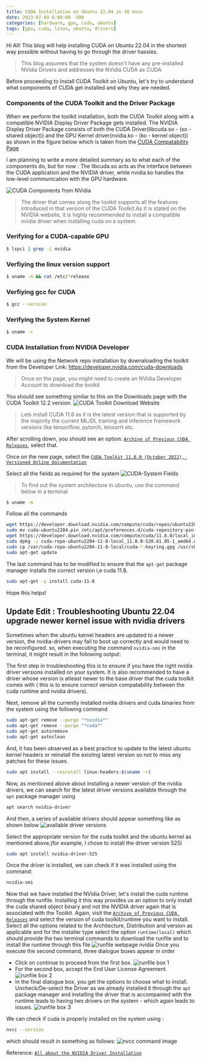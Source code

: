 ```yaml
---
title: CUDA Installation on Ubuntu 22.04 in 10 mins
date: 2023-07-09 6:00:00 -500
categories: [hardware, gpu, cuda, ubuntu]
tags: [gpu, cuda, linux, ubuntu, drivers]
---
```


Hi All! This blog will help installing CUDA on Ubuntu 22.04 in the shortest way possible without having to go through the driver hassles.

> This blog assumes that the system doesn't have any pre-installed NVidia Drivers and addresses the NVidia CUDA as CUDA

Before proceeding to Install CUDA Toolkit on Ubuntu, let's try to understand what components of CUDA get installed and why they are needed.

### Components of the CUDA Toolkit and the Driver Package
When we perform the toolkit installation, both the CUDA Toolkit along with a compatible NVIDIA Display Driver Package gets installed. The NVIDIA Display Driver Package consists of both the CUDA Driver(libcuda.so - (so - shared object)) and the GPU Kernel driver(nvidia.ko - (ko - kernel object)) as shown in the figure below which is taken from the [CUDA Compatability Page](https://docs.nvidia.com/deploy/cuda-compatibility/)

I am planning to write a more detailed summary as to what each of the components do, but for now : The libcuda.so acts as the interface between the CUDA application and the NVIDIA driver, while nvidia.ko handles the low-level communication with the GPU hardware.

![CUDA Components from NVidia](https://docs.nvidia.com/deploy/cuda-compatibility/graphics/CUDA-components.png)

> The driver that comes along the toolkit supports all the features introduced in that version of the CUDA Toolkit.As it is stated on the NVIDIA website, it is highly recommended to install a compatible nvidia driver when installing cuda on a system.


### Verifying for a CUDA-capable GPU  

```bash
$ lspci | grep -i nvidia
```
### Verfiying the linux version support 

```bash
$ uname -m && cat /etc/*release
```
### Verfiying gcc for CUDA

```bash
$ gcc --version
```
### Verifying the System Kernel 

```bash
$ uname -r
```
### CUDA Installation from NVIDIA Developer 

 We will be using the Network repo installation by downaloading the toolkit from the Developer Link: https://developer.nvidia.com/cuda-downloads

> Once on the page, you might need to create an NVidia Developer Account to download the toolkit

You should see something similar to this on the Downloads page with the CUDA Toolkit 12.2 version.
![CUDA Toolkit Download Website](/assets/img/07-09-cuda-installation/07-09-cuda-installation-11-8-website.png)

> Lets install CUDA 11.8 as it is the latest version that is supported by the majority the current ML/DL training and inference framework versions like tensorflow, pytorch, tensorrt etc. 

After scrolling down, you should see an option: 
[`Archive of Previous CUDA Releases`](https://developer.nvidia.com/cuda-toolkit-archive), select that. 

Once on the new page, select the [`CUDA Toolkit 11.8.0 (October 2022), Versioned Online Documentation`](https://developer.nvidia.com/cuda-11-8-0-download-archive)

Select all the fields as required for the system 
![CUDA-System Fields ](/assets/img/07-09-cuda-installation/07-09-cuda-installation-11-8-fields.png)

 > To find out the system architecture in ubuntu, use the command below in a terminal 

```bash
$ uname -m
```
Follow all the commands 
```bash 
wget https://developer.download.nvidia.com/compute/cuda/repos/ubuntu2204/x86_64/cuda-ubuntu2204.pin
sudo mv cuda-ubuntu2204.pin /etc/apt/preferences.d/cuda-repository-pin-600
wget https://developer.download.nvidia.com/compute/cuda/11.8.0/local_installers/cuda-repo-ubuntu2204-11-8-local_11.8.0-520.61.05-1_amd64.deb
sudo dpkg -i cuda-repo-ubuntu2204-11-8-local_11.8.0-520.61.05-1_amd64.deb
sudo cp /var/cuda-repo-ubuntu2204-11-8-local/cuda-*-keyring.gpg /usr/share/keyrings/
sudo apt-get update
```
The last command has to be modified to ensure that the `apt-get` package manager installs the correct version i,e cuda 11.8.

```bash 
sudo apt-get -y install cuda-11-8
```

Hope this helps! 

## Update Edit : Troubleshooting Ubuntu 22.04 upgrade newer kernel issue with nvidia drivers 

Sometimes when the ubuntu kernel headers are updated to a newer version, the nvidia-drivers may fail to boot up correctly and would need to be reconfigured. so, when executing the command `nvidia-smi` in the terminal, it might result in the following output: 

The first step in troubleshooting this is to ensure if you have the right nvidia driver versions installed on your system. It is also recommended to have a driver whose version is atleast newer to the base driver that the cuda toolkit comes with ( this is to ensure correct version compatability between the cuda runtime and nvidia drivers). 

Next, remove all the currently installed nvidia drivers and cuda binaries from the system using the following command 

```bash
sudo apt-get remove --purge "*nvidia*"
sudo apt-get remove --purge "*cuda*"
sudo apt-get autoremove 
sudo apt-get autoclean 
```
And, it has been observed as a best practice to update to the latest ubuntu kernel headers or reinstall the exisitng latest version so not to miss any patches for these issues. 

```bash
sudo apt install --reinstall linux-headers-$(uname -r)
```

Now, as mentioned above about installing a newer version of the nvidia drivers, we can search for the latest driver versions available through the `apt` package manager using 

```bash 
apt search nvidia-driver
```
And then, a series of available drivers should appear something like as shown below
![available driver versions](assets/img/07-09-cuda-installation/07-09-cuda-installation-11-8-drivers-linux.png)

Select the appropriate version for the cuda toolkit and the ubuntu kernel as mentioned above,(for example, I chose to install the driver version 525)
```bash 
sudo apt install nvidia-driver-525
```
Once the driver is installed, we can check if it was installed using the command:
```bash 
nvidia-smi
```
Now that we have installed the NVidia Driver, let's install the cuda runtime through the runfile. Installing it this way provides us an option to only install the 
cuda shared object binary and not the NVIDIA driver again that is associated with the Toolkit. Again, visit the [`Archive of Previous CUDA Releases`](https://developer.nvidia.com/cuda-toolkit-archive) and select the version of cuda toolkit/runtime you want to install. 
Select all the options related to the Architecture, Distribution and version as applicable and for the installer type select the option `runtime(local)`
which should provide the two terminal commands to download the runfile and to install the runtime through this file
![runfile webpage nvidia](/assets/img/07-09-cuda-installation/07-09-cuda-installation-11-8-runfile-webpage.png)
Once you execute the second command, three dialogue boxes appear in order
- Click on continue to proceed from the first box.
   ![runfile box 1](/assets/img/07-09-cuda-installation/07-09-cuda-installation-11-8-runfile-img1.png)
- For the second box, accept the End User License Agreement.
    ![runfile box 2](/assets/img/07-09-cuda-installation/07-09-cuda-installation-11-8-runfile-img2.png)
- In the final dialogue box, you get the options to choose what to install. Uncheck/De-select the Driver as we already installed it through the `apt` package manager and installing the driver that is accompanied with the runtime leads to having two drivers on the system - which again leads to issues.
    ![runfile box 3](/assets/img/07-09-cuda-installation/07-09-cuda-installation-11-8-runfile-img3.png)

We can check if cuda is properly installed on the system using : 
```bash 
nvcc --version
```
which should result in something as follows: 
![nvcc command image](/assets/img/07-09-cuda-installation/07-09-cuda-installation-11-8-nvcc.png)

Reference: [`All about the NVIDIA Driver Installation`](https://actruce.com/en/all-about-the-nvidia-driver-installation/)




